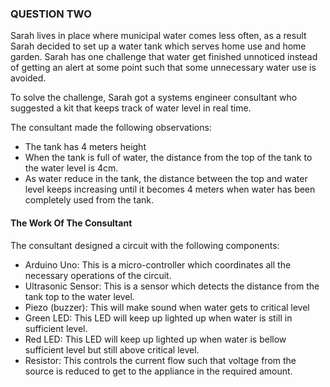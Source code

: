 ### QUESTION TWO
Sarah lives in place where municipal water comes less often, as a result Sarah decided to set up a water tank which serves home use and home garden. Sarah has one challenge that water get finished unnoticed instead of getting an alert at some point such that some unnecessary water use is avoided.  

To solve the challenge, Sarah got a systems engineer consultant who suggested a kit that keeps track of water level in real time.  

The consultant made the following observations:  
- The tank has 4 meters height
- When the tank is full of water, the distance from the top of the tank to the water level is 4cm.
- As water reduce in the tank, the distance between the top and water level keeps increasing until it becomes 4 meters when water has been completely used from the tank.

#### The Work Of The Consultant
The consultant designed a circuit with the following components:
- Arduino Uno: This is a micro-controller which coordinates all the necessary operations of the circuit.
- Ultrasonic Sensor: This is a sensor which detects the distance from the tank top to the water level.
- Piezo (buzzer): This will make sound when water gets to critical level
- Green LED: This LED will keep up lighted up when water is still in sufficient level.
- Red LED: This LED will keep up lighted up when water is bellow sufficient level but still above critical level.
- Resistor: This controls the current flow such that voltage from the source is reduced to get to the appliance in the required amount.